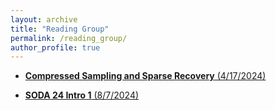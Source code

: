 ```yaml
---
layout: archive
title: "Reading Group"
permalink: /reading_group/
author_profile: true
---
```


- [**Compressed Sampling and Sparse Recovery** (4/17/2024)](/files/Compressed_Sampling_and_Sparse_Recovery.pdf)

- [**SODA 24 Intro 1** (8/7/2024)](/files/SODA_24_Intro__1.pdf)
